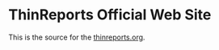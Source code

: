 # ThinReports Official Web Site

This is the source for the [thinreports.org](http://www.thinreports.org).

